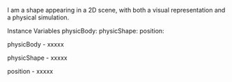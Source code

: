 I am a shape appearing in a 2D scene, with both a visual representation and a physical simulation.

Instance Variables
	physicBody:		<Object>
	physicShape:		<Object>
	position:		<Object>

physicBody
	- xxxxx

physicShape
	- xxxxx

position
	- xxxxx
